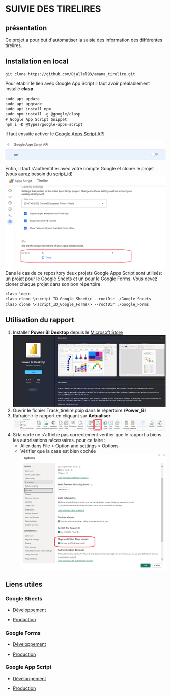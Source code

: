 # SUIVIE DES TIRELIRES

## présentation

Ce projet a pour but d'automatiser la saisie des information des différentes tirelires.

## Installation en local

```shell
git clone https://github.com/Djallel93/amana_tirelire.git
```

Pour établir le lien avec Google App Script il faut avoir préalablement installé **clasp**

```shell
sudo apt update
sudo apt upgrade
sudo apt install npm
sudo npm install -g @google/clasp
# Google App Script Snippet
npm i -D @types/google-apps-script
```

Il faut ensuite activer le [Google Apps Script API](https://script.google.com/home/usersettings)

![Enable Apps Script API](<images/Enable Apps Script API.gif>)

Enfin, il faut s'authentifier avec votre compte Google et cloner le projet (vous aurez besoin du script_id)
![script_id](images/script_id.png)
Dans le cas de ce repository deux projets Google Apps Script sont utilisés: un projet pour le Google Sheets et un pour le Google Forms. Vous devez cloner chaque projet dans son bon répertoire.

```shell
clasp login
clasp clone \<script_ID_Google_Sheet\> --rootDir ./Google_Sheets
clasp clone \<script_ID_Google_Forms\> --rootDir ./Google_Forms
```

## Utilisation du rapport

1. Installer **Power BI Desktop** depuis le [Microsoft Store](ms-windows-store://?referrer=storeforweb)
![Microsoft Store](images/MS_store_pbi.png)
2. Ouvrir le fichier Track_tirelire.pbip dans le répertoire **/Power_BI**
3. Rafraîchir le rapport en cliquant sur **Actualiser**
![Actualiser](images/pbi_refresh.png)
4. Si la carte ne s'affiche pas correctement vérifier que le rapport a biens les autorisations nécessaires. pour ce faire :
   * Aller dans File > Option and settings > Options
   * Vérifier que la case est bien cochée
  ![activate map](images/activate_map.png)

## Liens utiles

### Google Sheets

* [Développement](https://docs.google.com/spreadsheets/d/12vU-UwntsirFpH03dfijqU7SZ2VSaWiqXRCzGl0Fc5E/edit?usp=sharing)

* [Production](https://docs.google.com/spreadsheets/d/12vU-UwntsirFpH03dfijqU7SZ2VSaWiqXRCzGl0Fc5E/edit?usp=sharing)

### Google Forms

* [Développement](https://docs.google.com/forms/d/1TBJ-yJ_PW_Qvv9tB4NYXT0eUVHuuLIeMu0ja3GAR2hc/edit)

* [Production](https://docs.google.com/forms/d/1TBJ-yJ_PW_Qvv9tB4NYXT0eUVHuuLIeMu0ja3GAR2hc/edit)

### Google App Script

* [Développement](https://script.google.com/u/0/home/projects/1nWWb_OKXsshbDaJ3jsTAoDOj3y7BU_I4QB2XIKu82RzwVxg4AXOCPFQ1)

* [Production](https://script.google.com/u/0/home/projects/1nWWb_OKXsshbDaJ3jsTAoDOj3y7BU_I4QB2XIKu82RzwVxg4AXOCPFQ1)
